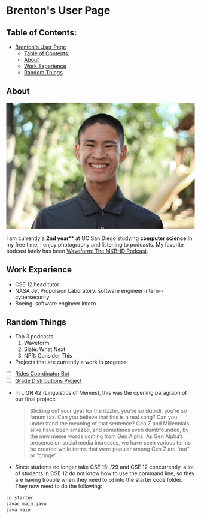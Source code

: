 # Brenton's User Page

## Table of Contents:
- [Brenton's User Page](#brentons-user-page)
  - [Table of Contents:](#table-of-contents)
  - [About](#about)
  - [Work Experience](#work-experience)
  - [Random Things](#random-things)

## About

![](images/Smaller_Solo.png)

I am currently a **2nd year**</b>** at UC San Diego studying **computer science** In my free time, I enjoy photography and listening to podcasts. My favorite podcast lately has been [Waveform: The MKBHD Podcast](https://podcasts.voxmedia.com/show/waveform-the-mkbhd-podcast).

## Work Experience
- CSE 12 head tutor
- NASA Jet Propulsion Laboratory: software engineer intern--cybersecurity
- Boeing: software engineer intern

## Random Things
- Top 3 podcasts
  1. Waveform
  2. Slate: What Next
  3. NPR: Consider This
- Projects that are currently a work in progress:
- [ ] [Rides Coordinator Bot](https://github.com/brentonmdunn/rides-coordinator-bot)
- [ ] [Grade Distributions Project](https://brentonmdunn.github.io/grade-distributions/)
- In LIGN 42 (Linguistics of Memes), this was the opening paragraph of our final project:
  > Sticking out your gyat for the rizzler, you’re so skibidi, you’re so fanum tax. Can you believe that this is a real song? Can you understand the meaning of that sentence? Gen Z and Millennials alike have been amazed, and sometimes even dumbfounded, by the new meme words coming from Gen Alpha. As Gen Alpha’s presence on social media increases, we have seen various terms be created while terms that were popular among Gen Z are “out” or “cringe”.
- Since students no longer take CSE 15L/29 and CSE 12 concurrently, a lot of students in CSE 12 do not know how to use the command line, so they are having trouble when they need to `cd` into the starter code folder. They now need to do the following:
```
cd starter
javac main.java
java main
```